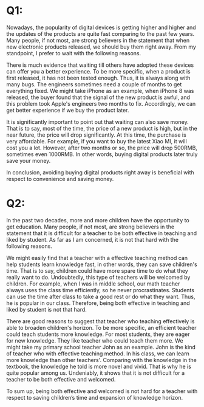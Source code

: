 

# Q1:

Nowadays, the popularity of digital devices is getting higher and higher and the updates of the products are quite fast comparing to the past few years. Many people, if not most, are strong believers in the statement that when new electronic products released, we should buy them right away. From my standpoint, I prefer to wait with the following reasons.

There is much evidence that waiting till others have adopted these devices can offer you a better experience. To be more specific, when a product is first released, it has not been tested enough. Thus, it is always along with many bugs. The engineers sometimes need a couple of months to get everything fixed. We might take iPhone as an example, when iPhone 8 was released, the buyer found that the signal of the new product is awful, and this problem took Apple's engineers two months to fix. Accordingly, we can get better experience if we buy the product later.

It is significantly important to point out that waiting can also save money. That is to say, most of the time, the price of a new product is high, but in the near future, the price will drop significantly. At this time, the purchase is very affordable. For example, if you want to buy the latest Xiao MI, it will cost you a lot. However, after two months or so, the price will drop 500RMB, sometimes even 1000RMB. In other words, buying digital products later truly save your money.

In conclusion, avoiding buying digital products right away is beneficial with respect to convenience and saving money. 



# Q2:

In the past two decades, more and more children have the opportunity to get education. Many people, if not most, are strong believers in the statement that it is difficult for a teacher to be both effective in teaching and liked by student. As far as I am concerned, it is not that hard with the following reasons.

We might easily find that a teacher with a effective teaching method can help students learn knowledge fast, in other words, they can save children's time. That is to say, children could have more spare time to do what they really want to do. Undoubtedly, this type of teachers will be welcomed by children. For example, when I was in middle school, our math teacher always uses the class time efficiently, so he never procrastinates. Students can use the time after class to take a good rest or do what they want. Thus, he is popular in our class. Therefore, being both effective in teaching and liked by student is not that hard.

There are good reasons to suggest that teacher who teaching effectively is able to broaden children's horizon. To be more specific, an efficient teacher could teach students more knowledge. For most students, they are eager for new knowledge. They like teacher who could teach them more. We might take my primary school teacher John as an example. John is the kind of teacher who with effective teaching method. In his class, we can learn more knowledge than other teachers'. Comparing with the knowledge in the textbook, the knowledge he told is more novel and vivid. That is why he is quite popular among us. Undeniably, it shows that it is not difficult for a teacher to be both effective and welcomed.

To sum up, being both effective and welcomed is not hard for a teacher with respect to saving children’s time and expansion of knowledge horizon.

